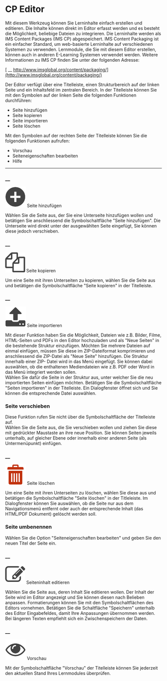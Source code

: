 # CP Editor

Mit diesem Werkzeug können Sie Lerninhalte einfach erstellen und editieren.
Die Inhalte können direkt im Editor erfasst werden und es besteht die
Möglichkeit, beliebige Dateien zu integrieren. Die Lerninhalte werden als IMS
Content Packages (IMS CP) abgespeichert. IMS Content Packaging ist ein
einfacher Standard, um web-basierte Lerninhalte auf verschiedenen Systemen zu
verwenden. Lernmodule, die Sie mit diesem Editor erstellen, können auch in
anderen E-Learning Systemen verwendet werden. Weitere Informationen zu IMS CP
finden Sie unter der folgenden Adresse:

[ __
http://www.imsglobal.org/content/packaging/](http://www.imsglobal.org/content/packaging/)

Der Editor verfügt über eine Titelleiste, einen Strukturbereich auf der linken
Seite und ein Inhaltsfeld im zentralen Bereich. In der Titelleiste können Sie
mit den Symbolen auf der linken Seite die folgenden Funktionen durchführen:

  * Seite hinzufügen
  * Seite kopieren
  * Seite importieren
  * Seite löschen

Mit den Symbolen auf der rechten Seite der Titelleiste können Sie die
folgenden Funktionen aufrufen:

  * Vorschau
  * Seiteneigenschaften bearbeiten
  * Hilfe

* * *

###  __
![](assets/add.png)
Seite hinzufügen

Wählen Sie die Seite aus, der Sie eine Unterseite hinzufügen wollen und
betätigen Sie anschliessend die Symbolschaltfläche "Seite hinzufügen". Die
Unterseite wird direkt unter der ausgewählten Seite eingefügt, Sie können
diese jedoch verschieben.

###  __
![](assets/file_discussion.png)
Seite kopieren

Um eine Seite mit ihren Unterseiten zu kopieren, wählen Sie die Seite aus und
betätigen die Symbolschaltfläche "Seite kopieren" in der Titelleiste.

###  __
![](assets/upload.png)
Seite importieren

Mit dieser Funktion haben Sie die Möglichkeit, Dateien wie z.B. Bilder, Filme,
HTML-Seiten und PDFs in den Editor hochzuladen und als "Neue Seiten" in die
bestehende Struktur einzufügen. Möchten Sie mehrere Dateien auf einmal
einfügen, müssen Sie diese im ZIP-Dateiformat komprimieren und anschliessend
die ZIP-Datei als "Neue Seite" hinzufügen. Die Struktur innerhalb einer ZIP-
Datei wird in das Menü eingefügt. Sie können dabei auswählen, ob die
enthaltenen Mediendateien wie z.B. PDF oder Word in das Menü integriert werden
sollen.  
Wählen Sie dafür die Seite in der Struktur aus, unter welcher Sie die neu
importierten Seiten einfügen möchten. Betätigen Sie die Symbolschaltfläche
"Seiten importieren" in der Titelleiste. Ein Dialogfenster öffnet sich und Sie
können die entsprechende Datei auswählen.

### Seite verschieben

Diese Funktion rufen Sie nicht über die Symbolschaltfläche der Titelleiste
auf.  
Wählen Sie die Seite aus, die Sie verschieben wollen und ziehen Sie diese mit
gedrückter Maustaste an ihre neue Position. Sie können Seiten jeweils
unterhalb, auf gleicher Ebene oder innerhalb einer anderen Seite (als
Untermenüpunkt) einfügen.

###  __
![](assets/bin.png)
Seite löschen

Um eine Seite mit ihren Unterseiten zu löschen, wählen Sie diese aus und
betätigen die Symbolschaltfläche "Seite löschen" in der Titleleiste. Im
Dialogfenster können Sie auswählen, ob die Seite nur aus dem Navigationsmenü
entfernt oder auch der entsprechende Inhalt (das HTML/PDF Dokument) gelöscht
werden soll.

### Seite umbenennen

Wählen Sie die Option "Seiteneigenschaften bearbeiten" und geben Sie den neuen
Titel der Seite ein.

###  __
![](assets/test.png)
Seiteninhalt editieren

Wählen Sie die Seite aus, deren Inhalt Sie editieren wollen. Der Inhalt der
Seite wird im Editor angezeigt und Sie können diesen nach Belieben anpassen.
Formatierungen können Sie mit den Symbolschaltflächen des Editors vornehmen.
Betätigen Sie die Schaltfläche "Speichern" unterhalb des Editor Eingabefeldes,
damit Ihre Anpassungen übernommen werden. Bei längeren Texten empfiehlt sich
ein Zwischenspeichern der Daten.

###  __
![](assets/preview.png)
Vorschau

Mit der Symbolschaltfläche "Vorschau" der Titelleiste können Sie jederzeit den
aktuellen Stand Ihres Lernmodules überprüfen.

